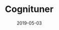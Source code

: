 ---
slug: "/professionalProjects/ct"
date: "2019-05-03"
title: "Cognituner"
featuredImage: "/images/cognituner.png"
tags: ["Mobile App", "Unity"]
text: "Cognituner is a rehabilitation aid that contains over a hundred of brain exercises with adjustable difficulty levels. I programmed around half of the exercises using Unity."
---